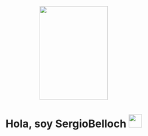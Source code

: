 <div align="center">
  <img src="https://github.com/Mo-Alsehli/Mo-Alsehli/assets/98949843/7b841857-16fb-422d-9297-be42e3eaf3a9" height="250px" width="60%" />
</div>
<p>
  <h1 align="center"><b>Hola, soy SergioBelloch </b><img src="https://media.giphy.com/media/hvRJCLFzcasrR4ia7z/giphy.gif" width="35"></h1>
</p>
